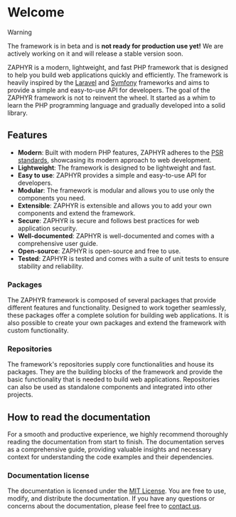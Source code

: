 # Welcome

> [!WARNING]
> The framework is in beta and is **not ready for production use yet!**
> We are actively working on it and will release a stable version soon.

ZAPHYR is a modern, lightweight, and fast PHP framework that is designed to help you build web applications quickly
and efficiently. The framework is heavily inspired by the [Laravel](https://laravel.com) and
[Symfony](https://symfony.com) frameworks and aims to provide a simple and easy-to-use API for developers. The goal of
the ZAPHYR framework is not to reinvent the wheel. It started as a whim to learn the PHP programming language and
gradually developed into a solid library.

## Features

- **Modern**: Built with modern PHP features, ZAPHYR adheres to the [PSR standards](https://www.php-fig.org/psr/), showcasing its modern approach to web development.
- **Lightweight**: The framework is designed to be lightweight and fast.
- **Easy to use**: ZAPHYR provides a simple and easy-to-use API for developers.
- **Modular**: The framework is modular and allows you to use only the components you need.
- **Extensible**: ZAPHYR is extensible and allows you to add your own components and extend the framework.
- **Secure**: ZAPHYR is secure and follows best practices for web application security.
- **Well-documented**: ZAPHYR is well-documented and comes with a comprehensive user guide.
- **Open-source**: ZAPHYR is open-source and free to use.
- **Tested**: ZAPHYR is tested and comes with a suite of unit tests to ensure stability and reliability.

### Packages

The ZAPHYR framework is composed of several packages that provide different features and functionality. Designed to work
together seamlessly, these packages offer a complete solution for building web applications. It is also possible to
create your own packages and extend the framework with custom functionality.

### Repositories

The framework's repositories supply core functionalities and house its packages. They are the building blocks of the
framework and provide the basic functionality that is needed to build web applications. Repositories can also be used
as standalone components and integrated into other projects.


## How to read the documentation

For a smooth and productive experience, we highly recommend thoroughly reading the documentation from start to finish.
The documentation serves as a comprehensive guide, providing valuable insights and necessary context for understanding
the code examples and their dependencies.

### Documentation license

The documentation is licensed under the [MIT License](https://opensource.org/license/MIT). You are free to use, modify,
and distribute the documentation. If you have any questions or concerns about the documentation, please feel free to
[contact us](mailto:merloxx@zaphyr.org).
